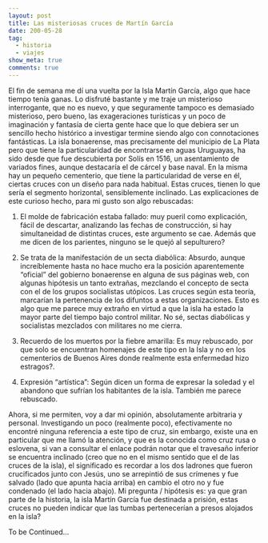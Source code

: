 ```yaml
---
layout: post
title: Las misteriosas cruces de Martín García
date: 200-05-28
tag:
  - historia
  - viajes
show_meta: true
comments: true  
---
```


El fin de semana me dí una vuelta por la Isla Martín García, algo que hace
tiempo tenía ganas. Lo disfruté bastante y me traje un misterioso interrogante,
que no es nuevo, y que seguramente tampoco es demasiado misterioso, pero bueno,
las exageraciones turísticas y un poco de imaginación y fantasía de cierta
gente hace que lo que debiera ser un sencillo hecho histórico a investigar
termine siendo algo con connotaciones fantásticas. La isla bonaerense, mas
precisamente del municipio de La Plata pero que tiene la particularidad de
encontrarse en aguas Uruguayas, ha sido desde que fue descubierta por Solís en
1516, un asentamiento de variados fines, aunque destacaría el de cárcel y base
naval. En la misma hay un pequeño cementerio, que tiene la particularidad de
verse en él, ciertas cruces con un diseño para nada habitual. Estas cruces,
tienen lo que sería el segmento horizontal, sensiblemente inclinado. Las
explicaciones de este curioso hecho, para mi gusto son algo rebuscadas:


1. El molde de fabricación estaba fallado: muy pueril como explicación, fácil
   de descartar, analizando las fechas de construcción, si hay simultaneidad de
   distintas cruces, este argumento se cae. Además que me dicen de los
   parientes, ninguno se le quejó al sepulturero?

2. Se trata de la manifestación de un secta diabólica: Absurdo, aunque
   increíblemente hasta no hace mucho era la posición aparentemente “oficial”
   del gobierno bonaerense en alguna de sus páginas web, con algunas hipótesis
   un tanto extrañas, mezclando el concepto de secta con el de los grupos
   socialistas utópicos. Las cruces según esta teoría, marcarían la pertenencia
   de los difuntos a estas organizaciones.  Esto es algo que me parece muy
   extraño en virtud a que la isla ha estado la mayor parte del tiempo bajo
   control militar. No sé, sectas diabólicas y socialistas mezclados con
   militares no me cierra.

3. Recuerdo de los muertos por la fiebre amarilla: Es muy rebuscado, por que
   solo se encuentran homenajes de este tipo en la Isla y no en los cementerios
   de Buenos Aires donde realmente esta enfermedad hizo estragos?.  

4. Expresión “artística”: Según dicen un forma de expresar la soledad y el
   abandono que sufrían los habitantes de la isla. También me parece rebuscado.


Ahora, si me permiten, voy a dar mi opinión, absolutamente arbitraria y
personal. Investigando un poco (realmente poco), efectivamente no encontré
ninguna referencia a este tipo de cruz, sin embargo, existe una en particular
que me llamó la atención, y que es la conocida como cruz rusa o eslovena, si
van a consultar el enlace podrán notar que el travesaño inferior se encuentra
inclinado (creo que no en el mismo sentido que el de las cruces de la isla), el
significado es recordar a los dos ladrones que fueron crucificados junto con
Jesús, uno se arrepintió de sus crímenes y fue salvado (lado que apunta hacia
arriba) en cambio el otro no y fue condenado (el lado hacia abajo). Mi pregunta
/ hipótesis es: ya que gran parte de la historia, la isla Martín García fue
destinada a prisión, estas cruces no pueden indicar que las tumbas
pertenecerían a presos alojados en la isla?

To be Continued…
